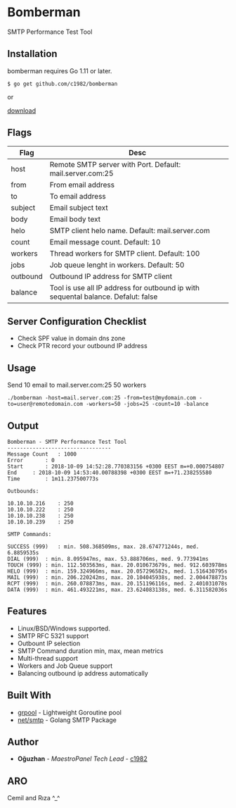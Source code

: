 # Bomberman
SMTP Performance Test Tool

## Installation

bomberman requires Go 1.11 or later.

```
$ go get github.com/c1982/bomberman
```

or


[download](https://github.com/c1982/bomberman/releases)

## Flags

| Flag        | Desc           | 
| ------------- |-------------| 
| host | Remote SMTP server with Port. Default: mail.server.com:25 | 
| from | From email address | 
| to | To email address| 
| subject | Email subject text | 
| body | Email body text | 
| helo | SMTP client helo name. Default: mail.server.com | 
| count | Email message count. Default: 10|
| workers | Thread workers for SMTP client. Default: 100 |
| jobs | Job queue lenght in workers. Default: 50 |
| outbound | Outbound IP address for SMTP client |
| balance | Tool is use all IP address for outbound ip with sequental balance. Defalut: false |


## Server Configuration Checklist

* Check SPF value in domain dns zone
* Check PTR record your outbound IP address

## Usage

Send 10 email to mail.server.com:25 50 workers

```
./bomberman -host=mail.server.com:25 -from=test@mydomain.com -to=user@remotedomain.com -workers=50 -jobs=25 -count=10 -balance
```

## Output

```
Bomberman - SMTP Performance Test Tool
---------------------------------
Message Count	: 1000
Error		: 0
Start		: 2018-10-09 14:52:28.770383156 +0300 EEST m=+0.000754807
End		: 2018-10-09 14:53:40.00788398 +0300 EEST m=+71.238255580
Time		: 1m11.237500773s

Outbounds:

10.10.10.216	: 250
10.10.10.222	: 250
10.10.10.238	: 250
10.10.10.239	: 250

SMTP Commands:

SUCCESS (999)	: min. 508.368509ms, max. 28.674771244s, med. 6.8859535s
DIAL (999)	: min. 8.095947ms, max. 53.888706ms, med. 9.773941ms
TOUCH (999)	: min. 112.503563ms, max. 20.010673679s, med. 912.603978ms
HELO (999)	: min. 159.324966ms, max. 20.057296582s, med. 1.516430795s
MAIL (999)	: min. 206.220242ms, max. 20.104045938s, med. 2.004478873s
RCPT (999)	: min. 260.078873ms, max. 20.151196116s, med. 2.401031078s
DATA (999)	: min. 461.493221ms, max. 23.624083138s, med. 6.311582036s
```

## Features

* Linux/BSD/Windows supported.
* SMTP RFC 5321 support
* Outbount IP selection
* SMTP Command duration min, max, mean metrics
* Multi-thread support
* Workers and Job Queue support
* Balancing outbound ip address automatically

## Built With

* [grpool](https://github.com/ivpusic/grpool) - Lightweight Goroutine pool
* [net/smtp](https://golang.org/pkg/net/smtp/) - Golang SMTP Package

## Author

* **Oğuzhan** - *MaestroPanel Tech Lead* - [c1982](https://github.com/c1982)

## ARO

Cemil and Rıza ^_^